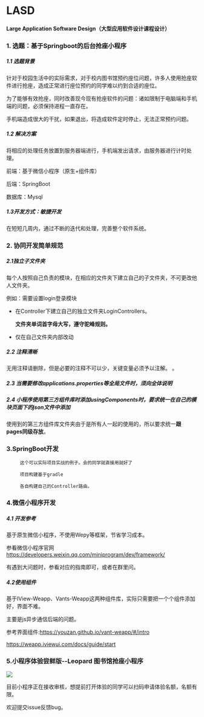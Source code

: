 # LASD

#### Large Application Software Design（大型应用软件设计课程设计）

### 1. 选题：基于Springboot的后台抢座小程序

##### 1.1 选题背景

针对于校园生活中的实际需求，对于校内图书馆预约座位问题，许多人使用抢座软件进行抢座，造成正常进行座位预约的同学难以约到合适的座位。

为了能够有效抢座，同时改善现今现有抢座软件的问题：诸如限制于电脑端和手机端的问题，必须保持进程一直存在。

手机端造成很大的干扰，如果退出，将造成软件定时停止，无法正常预约问题。

##### 1.2 解决方案

将相应的处理任务放置到服务器端进行，手机端发出请求，由服务器进行计时处理。

前端：基于微信小程序（原生+组件库）

后端：SpringBoot

数据库：Mysql

##### 1.3开发方式：敏捷开发

在短短几周内，通过不断的迭代和处理，完善整个软件系统。

### 2. 协同开发简单规范

##### 2.1独立子文件夹

每个人按照自己负责的模块，在相应的文件夹下建立自己的子文件夹，不可更改他人文件夹。

例如：需要设置login登录模块

- 在Controller下建立自己的独立文件夹LoginControllers。

  **文件夹单词首字母大写，遵守驼峰规则。**

- 仅在自己文件夹内部改动

##### 2.2 注释清晰

无用注释请删除，但是必要的注释不可以少，关键变量必须予以注解。
。

##### 2.3 当需要修改applications.properties等全局文件时，须向全体说明

##### 2.4 小程序使用第三方组件库时添加usingComponents时，要求统一在自己的模块页面下的json文件中添加

使用到的第三方组件库文件夹由于是所有人一起的使用的，所以要求统一**跟pages同级存放**。

### 3.SpringBoot开发

```
     这个可以实际项目实战的例子。会的同学就直接用就好了

     项目构建基于gradle

     各自构建自己的Controller路由。
```

### 4.微信小程序开发

##### 4.1 开发参考

   基于原生微信小程序，不使用Wepy等框架，节省学习成本。

   参看微信小程序官网<https://developers.weixin.qq.com/miniprogram/dev/framework/>

   有遇到大问题时，参看对应的指南即可，或者在群里问。

##### 4.2使用组件

 基于IView-Weapp、Vants-Weapp这两种组件库，实际只需要把一个个组件添加好，界面不难。

主要是js异步通信后端的问题。

参考界面组件:<https://youzan.github.io/vant-weapp/#/intro>

<https://weapp.iviewui.com/docs/guide/start>

### 5.小程序体验尝鲜版--Leopard 图书馆抢座小程序

![](docs/images/P3/test.png)

目前小程序正在接收审核，想提前打开体验的同学可以扫码申请体验名额，名额有限。

欢迎提交issue反馈bug。
